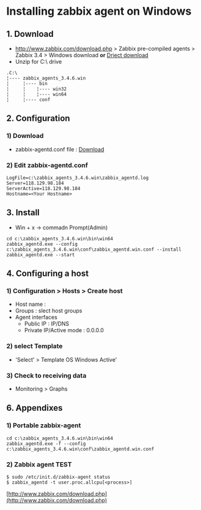 # Installing zabbix agent on Windows

## 1. Download

   * http://www.zabbix.com/download.php > Zabbix pre-compiled agents > Zabbix 3.4 > Windows download **or** [Driect download](https://www.zabbix.com/downloads/3.4.6/zabbix_agents_3.4.6.win.zip)
   * Unzip for C:\ drive

   ```diretory
.C:\
¦---- zabbix_agents_3.4.6.win
¦     ¦---- bin
¦     ¦    ¦---- win32
¦     ¦    ¦---- win64
¦     ¦---- conf
   ```

## 2. Configuration

### 1) Download

- zabbix-agentd.conf file : [Download](https://raw.githubusercontent.com/ipmstyle/zabbix_on_raspberry_pi/master/conf/zabbix_agentd.win.conf)
  
### 2) Edit zabbix-agentd.conf

   ```
LogFile=c:\zabbix_agents_3.4.6.win\zabbix_agentd.log
Server=118.129.98.184
ServerActive=118.129.98.184
Hostname=<Your Hostname>
   ```

## 3. Install

  * Win + x -> commadn Prompt(Admin)
  ```
  cd c:\zabbix_agents_3.4.6.win\bin\win64
  zabbix_agentd.exe --config c:\zabbix_agents_3.4.6.win\conf\zabbix_agentd.win.conf --install
  zabbix_agentd.exe --start
  ```

## 4. Configuring a host

### 1) Configuration > Hosts > Create host

   - Host name : <Your name>
   - Groups : slect host groups
   - Agent interfaces
        - Public IP : IP/DNS
        - Private IP/Active mode : 0.0.0.0

### 2) select Template

   - 'Select' > Template OS Windows Active'

### 3) Check to receiving data

   - Monitoring > Graphs


## 6. Appendixes

### 1) Portable zabbix-agent

   ```
   cd c:\zabbix_agents_3.4.6.win\bin\win64
   zabbix_agentd.exe -f --config c:\zabbix_agents_3.4.6.win\conf\zabbix_agentd.win.conf
   ```

### 2) Zabbix agent TEST

   ```Shell
   $ sudo /etc/init.d/zabbix-agent status
   $ zabbix_agentd -t user.proc.allcpu[<process>]
   ```
   
[http://www.zabbix.com/download.php](http://www.zabbix.com/download.php)
